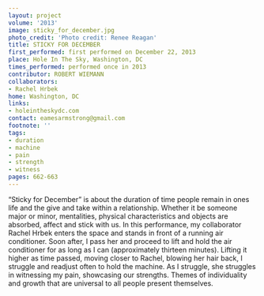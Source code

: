 ```yaml
---
layout: project
volume: '2013'
image: sticky_for_december.jpg
photo_credit: 'Photo credit: Renee Reagan'
title: STICKY FOR DECEMBER
first_performed: first performed on December 22, 2013
place: Hole In The Sky, Washington, DC
times_performed: performed once in 2013
contributor: ROBERT WIEMANN
collaborators:
- Rachel Hrbek
home: Washington, DC
links:
- holeintheskydc.com
contact: eamesarmstrong@gmail.com
footnote: ''
tags:
- duration
- machine
- pain
- strength
- witness
pages: 662-663
---
```


“Sticky for December” is about the duration of time people remain in ones life and the give and take within a relationship. Whether it be someone major or minor, mentalities, physical characteristics and objects are absorbed, affect and stick with us. In this performance, my collaborator Rachel Hrbek enters the space and stands in front of a running air conditioner. Soon after, I pass her and proceed to lift and hold the air conditioner for as long as I can (approximately thirteen minutes). Lifting it higher as time passed, moving closer to Rachel, blowing her hair back, I struggle and readjust often to hold the machine. As I struggle, she struggles in witnessing my pain, showcasing our strengths. Themes of individuality and growth that are universal to all people present themselves.
